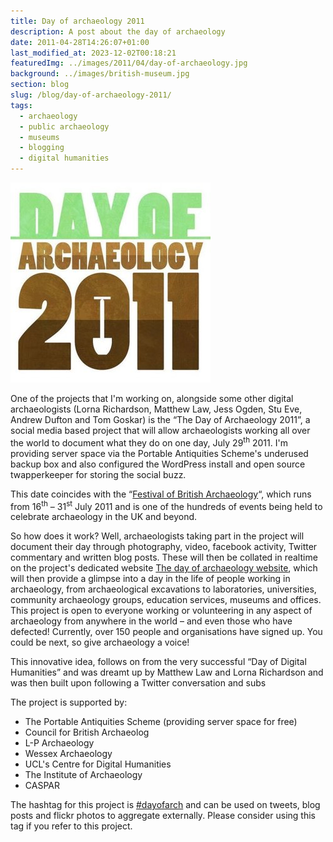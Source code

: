 ```yaml
---
title: Day of archaeology 2011
description: A post about the day of archaeology
date: 2011-04-28T14:26:07+01:00
last_modified_at: 2023-12-02T00:18:21
featuredImg: ../images/2011/04/day-of-archaeology.jpg
background: ../images/british-museum.jpg
section: blog
slug: /blog/day-of-archaeology-2011/
tags:
  - archaeology
  - public archaeology
  - museums
  - blogging
  - digital humanities
---
```

![Day of Archaeology screenshot](../images/2011/04/day-of-archaeology.jpg)

One of the projects that I'm working on, alongside some other digital archaeologists (Lorna Richardson, Matthew Law,
Jess Ogden, Stu Eve, Andrew Dufton and Tom Goskar) is the &#8220;The Day of Archaeology 2011&#8221;, a social media
based project that will allow archaeologists working all over the world to document what they do on one day, July
29<sup>th</sup> 2011. I'm providing server space via the Portable Antiquities Scheme's underused backup box and also
configured the WordPress install and open source twapperkeeper for storing the social buzz.

This date coincides with the
&#8220;[Festival of British Archaeology](http://festival.britarch.ac.uk/ "CBA festival website")&#8220;, which runs from
16<sup>th</sup> &#8211; 31<sup>st</sup> July 2011 and is one of the hundreds of events being held to celebrate
archaeology in the UK and beyond.

So how does it work? Well, archaeologists taking part in the project will document their day through photography, video,
facebook activity, Twitter commentary and written blog posts. These will then be collated in realtime on the project's
dedicated website [The day of archaeology website](http://dayofarchaeology.com), which
will then provide a glimpse into a day in the life of people working in archaeology, from archaeological excavations to
laboratories, universities, community archaeology groups, education services, museums and offices. This project is open
to everyone working or volunteering in any aspect of archaeology from anywhere in the world &#8211; and even those who
have defected! Currently, over 150 people and organisations have signed up. You could be next, so give archaeology a
voice!

This innovative idea, follows on from the very successful &#8220;Day of Digital Humanities&#8221; and was dreamt up by
Matthew Law and Lorna Richardson and was then built upon following a Twitter conversation and subs

The project is supported by:

* The Portable Antiquities Scheme (providing server space for free)
* Council for British Archaeolog
* L-P Archaeology
* Wessex Archaeology
* UCL's Centre for Digital Humanities
* The Institute of Archaeology
* CASPAR

The hashtag for this project is [#dayofarch](http://search.twitter.com/search?q=%23dayofarch) and can be used
on tweets, blog posts and flickr photos to aggregate externally. Please consider using this tag if you refer to this
project.
